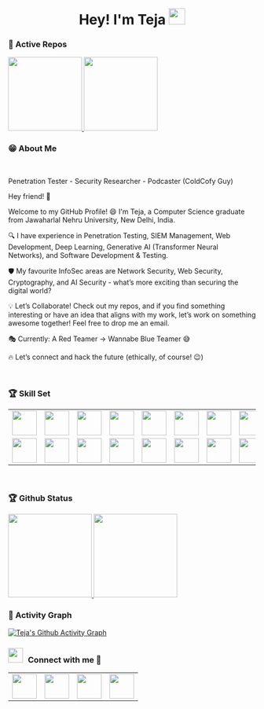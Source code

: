 <!--
- 🔭 I’m currently working on ... 

- 👯 I’m looking to collaborate on ...
- 🤔 I’m looking for help with ...
- 💬 Ask me about ...
- 📫 How to reach me: ...
- 😄 Pronouns: ...
- ⚡ Fun fact: ...
-->

<h1 align="center"> Hey! I'm Teja <img src="https://media.giphy.com/media/hvRJCLFzcasrR4ia7z/giphy.gif" width="33"></h1>

### 👀 Active Repos
<p align="left">
    <a href="https://github.com/imsatyasaiteja/DVWA_Exploitation">
        <img height="150em" src="https://github-readme-stats.vercel.app/api/pin/?username=imsatyasaiteja&repo=DVWA_Exploitation&theme=prussian" />
    </a>
    <a href="https://github.com/imsatyasaiteja/Network_Science">
        <img height="150em" src="https://github-readme-stats.vercel.app/api/pin/?username=imsatyasaiteja&repo=Network_Science&theme=prussian" />
    </a>
</p>

### 😁 About Me
<br>
<p>Penetration Tester - Security Researcher - Podcaster (ColdCofy Guy)

Hey friend! 🤝

Welcome to my GitHub Profile! 😄 I'm Teja, a Computer Science graduate from Jawaharlal Nehru University, New Delhi, India.

🔍 I have experience in Penetration Testing, SIEM Management, Web Development, Deep Learning, Generative AI (Transformer Neural Networks), and Software Development & Testing.

🛡️ My favourite InfoSec areas are Network Security, Web Security, Cryptography, and AI Security - what’s more exciting than securing the digital world?

💡 Let’s Collaborate! Check out my repos, and if you find something interesting or have an idea that aligns with my work, let’s work on something awesome together! Feel free to drop me an email.

🎭 Currently: A Red Teamer → Wannabe Blue Teamer 😅

🔥 Let’s connect and hack the future (ethically, of course! 😉)
</p>
<br>

### 🏆 Skill Set
<table>
  <tr>
      <td><img src="https://github.com/user-attachments/assets/e6065191-84de-4c8c-91de-34dfef4a0909" width="50"></td>
      <td><img src="https://img.icons8.com/color/480/null/tensorflow.png" width="50"></td>
      <td><img src="https://img.icons8.com/color/240/null/python--v1.png" width="50"></td>
      <td><img src="https://www.kali.org/tools/metasploit-framework/images/metasploit-framework-logo.svg" width="50"></td>
      <td><img src="https://www.kali.org/tools/burpsuite/images/burpsuite-logo.svg" width="50"></td>
      <td><img src="https://www.kali.org/tools/nmap/images/nmap-logo.svg" width="50"></td>
      <td><img src="https://www.kali.org/tools/sqlmap/images/sqlmap-logo.svg" width="50"></td>
      <td><img src="https://www.kali.org/tools/tcpdump/images/tcpdump-logo.svg" width="50"></td>
      <td><img src="https://www.kali.org/tools/netcat/images/netcat-logo.svg" width="50"></td>
      <td><img src="https://www.kali.org/tools/wireshark/images/wireshark-logo.svg" width="50"></td>
      <td><img src="https://img.icons8.com/color/480/null/pycharm.png" width="50"></td>
  </tr>
  <tr>
      <td><img src="https://www.kali.org/tools/hydra/images/hydra-logo.svg" width="50"></td>
      <td><img src="https://www.kali.org/tools/john/images/john-logo.svg" width="50"></td>
      <td><img src="https://www.kali.org/tools/hashcat/images/hashcat-logo.svg" width="50"></td>
      <td><img src="https://www.kali.org/tools/peass-ng/images/peass-ng-logo.svg" width="50"></td>
      <td><img src="https://www.kali.org/tools/mimikatz/images/mimikatz-logo.svg" width="50"></td>
      <td><img src="https://cdn.iconscout.com/icon/free/png-256/mysql-3521596-2945040.png?raw=true" width="50"></td>
      <td><img src="https://github.com/user-attachments/assets/4e53ab3e-e480-46b0-ae06-30989fe93de0" width="50"></td>
      <td><img src="https://cdn.iconscout.com/icon/free/png-256/javascript-1-225993.png?raw=true" width="50"></td>
      <td><img src="https://img.icons8.com/color/240/null/numpy.png" width="50"></td>
      <td><img src="https://img.icons8.com/color/480/null/pandas.png" width="50"></td>
      <td><img src="https://img.icons8.com/color/480/null/opencv.png" width="50"></td>
<!--       <td><img src="https://huggingface.co/front/assets/huggingface_logo-noborder.svg" width="50"></td> -->
<!--       <td><img src="https://pytorch.org/tutorials/_static/img/thumbnails/cropped/profiler.png" width="50"></td> -->
<!--       <td><img src="https://cdn.iconscout.com/icon/free/png-256/visual-studio-code-3251603-2724650.png?raw=true" width="50"></td> -->
  </tr>

</table>
<br/>

### 🏆 Github Status
<p align="left">
    <a href="https://github.com/imsatyasaiteja">
        <img height="170em" src="https://github-readme-stats.zohan.tech/api?username=imsatyasaiteja&show_icons=true&theme=prussian&include_all_commits=true" />
        <img height="170em" src="https://github-readme-stats.zohan.tech/api/top-langs/?username=imsatyasaiteja&theme=prussian&layout=compact" />
    </a>
</p>

### 👀 Activity Graph
[![Teja's Github Activity Graph](https://github-readme-activity-graph.vercel.app/graph?username=imsatyasaiteja&theme=react-dark)](https://github-readme-activity-graph.vercel.app)

### <h3 align="left"> <img src="https://media.giphy.com/media/iY8CRBdQXODJSCERIr/giphy.gif" width="30" height="30" style="margin-right: 10px;">Connect with me 🤝 </h3>

<p align="left">
<table>
  <tr>
    <a style="margin-left: 10px;"  target="_blank" href="https://www.linkedin.com/in/imsatyasaiteja">
        <td><img src="https://encrypted-tbn0.gstatic.com/images?q=tbn:ANd9GcRokEYt0yyh6uNDKL8uksVLlhZ35laKNQgZ9g&s" width="50"></td>
    </a>
    <a style="margin-left: 10px;" target="_blank" href="https://imsatyasaiteja.github.io/portfolio">
        <td><img src="https://cdn.iconscout.com/icon/free/png-256/web-earth-online-market-planet-search-secure-1-9563.png" width="50"></td>
    </a>
    <a style="margin-left: 10px;" target="_blank" href="https://instagram.com/imsatyasaiteja"">
        <td><img src="https://github.com/user-attachments/assets/fdd0bd13-116a-4a6e-90d9-5a7c6bc298ff" width="50"></td>
    </a>
    <a style="margin-left: 10px;" target="_blank" href="https://twitter.com/imsatyasaiteja">
        <td><img src="https://github.com/user-attachments/assets/dfcef2d8-bcd8-4fa6-a70b-f50d91025fc7" width="50"></td>
    </a>
  </tr>
</table>
 
</p>
<!-- - [Linked In]() -->
